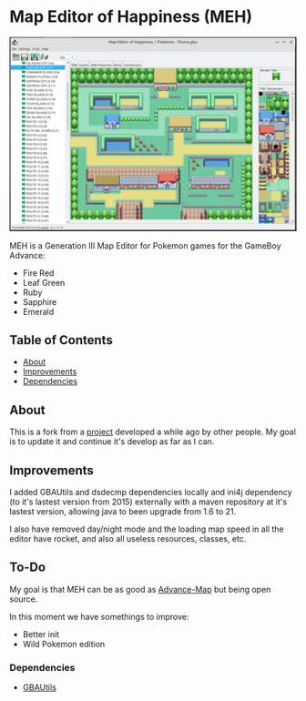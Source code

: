 # Map Editor of Happiness (MEH)

![MEH_mainScreen](resources/MEH_main_screen.png)

MEH is a Generation III Map Editor for Pokemon games for the GameBoy Advance:
- Fire Red
- Leaf Green
- Ruby
- Sapphire
- Emerald

## Table of Contents

- [About](#about)
- [Improvements](#improvements)
- [Dependencies](#dependencies)

## About

This is a fork from a [project](https://github.com/shinyquagsire23/MEH) developed a while ago by other people. My goal
is to update it and continue it's develop as far as I can.

## Improvements

I added GBAUtils and dsdecmp dependencies locally and ini4j dependency (to it's lastest version from 2015) externally 
with a maven repository at it's lastest version, allowing java to been upgrade from 1.6 to 21.

I also have removed day/night mode and the loading map speed in all the editor have rocket, and also all useless
resources, classes, etc.

## To-Do

My goal is that MEH can be as good as [Advance-Map](http://ampage.no-ip.info/index.php?seite=advancemap) but being
open source.

In this moment we have somethings to improve:

- Better init
- Wild Pokemon edition 

### Dependencies

- [GBAUtils](https://github.com/shinyquagsire23/GBAUtils)